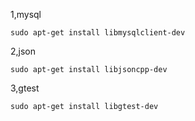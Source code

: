 1,mysql

    sudo apt-get install libmysqlclient-dev

2,json

    sudo apt-get install libjsoncpp-dev

3,gtest 

    sudo apt-get install libgtest-dev